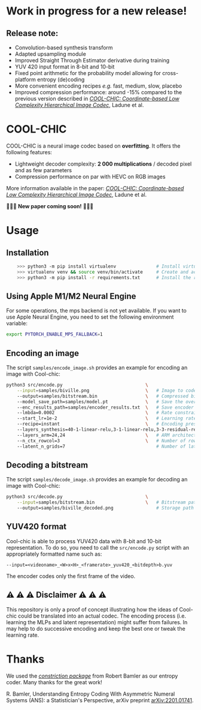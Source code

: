 # Work in progress for a new release!

## Release note:

* Convolution-based synthesis transform
* Adapted upsampling module
* Improved Straight Through Estimator derivative during training
* YUV 420 input format in 8-bit and 10-bit
* Fixed point arithmetic for the probability model allowing for cross-platform entropy (de)coding
* More convenient encoding recipes _e.g._ fast, medium, slow, placebo
* Improved compression performance: around -15% compared to the previous version
  described in [_COOL-CHIC: Coordinate-based Low Complexity Hierarchical Image
  Codec_](https://arxiv.org/abs/2212.05458), Ladune et al.

# COOL-CHIC

COOL-CHIC is a neural image codec based on __overfitting__. It offers the following features:
- Lightweight decoder complexity: __2 000 multiplications__ / decoded pixel and as few parameters
- Compression performance on par with HEVC on RGB images

More information available in the paper: [_COOL-CHIC: Coordinate-based Low Complexity Hierarchical Image Codec_](https://arxiv.org/abs/2212.05458), Ladune et al.

📢📢📢 __New paper coming soon!__ 📢📢📢

# Usage

## Installation

```bash
    >>> python3 -m pip install virtualenv               # Install virtual env if needed
    >>> virtualenv venv && source venv/bin/activate     # Create and activate a virtual env named "venv"
    >>> python3 -m pip install -r requirements.txt      # Install the required packages
```

## Using Apple M1/M2 Neural Engine

For some operations, the mps backend is not yet available. If you want to use
Apple Neural Engine, you need to set the following environment variable:

```bash
export PYTORCH_ENABLE_MPS_FALLBACK=1
```

## Encoding an image

The script ```samples/encode_image.sh``` provides an example for encoding an image with Cool-chic:

```bash
python3 src/encode.py                               \
    --input=samples/biville.png                     \   # Image to code
    --output=samples/bitstream.bin                  \   # Compressed bitstream
    --model_save_path=samples/model.pt              \   # Save the overfitted model here for analysis purpose
    --enc_results_path=samples/encoder_results.txt  \   # Save encoder logs for analysis purpose
    --lmbda=0.0002                                  \   # Rate constraint
    --start_lr=1e-2                                 \   # Learning rate
    --recipe=instant                                \   # Encoding preset. Available: instant, faster, fast, medium, slow, placebo
    --layers_synthesis=40-1-linear-relu,3-1-linear-relu,3-3-residual-relu,3-3-residual-none \   # Synthesis architecture outdim-kernelsize-layertype-nonlinearity
    --layers_arm=24,24                              \   # ARM architecture hidden layers dimension
    --n_ctx_rowcol=3                                \   # Number of rows and columns of context
    --latent_n_grids=7                                  # Number of latent resolutions
```
## Decoding a bitstream

The script ```samples/decode_image.sh``` provides an example for decoding an image with Cool-chic:

```bash
python3 src/decode.py                               \
    --input=samples/bitstream.bin                   \   # Bitstream path
    --output=samples/biville_decoded.png                # Storage path for the decoded image.
```

## YUV420 format

Cool-chic is able to process YUV420 data with 8-bit and 10-bit representation. To do so, you need to call the ```src/encode.py``` script with an appropriately formatted name such as:

    --input=<videoname>_<W>x<H>_<framerate>_yuv420_<bitdepth>b.yuv

The encoder codes only the first frame of the video.

## ⚠ ⚠ ⚠ Disclaimer ⚠ ⚠ ⚠

This repository is only a proof of concept illustrating how the ideas of Cool-chic could be translated into an actual codec.
The encoding process (i.e. learning the MLPs and latent representation) might suffer from failures. In may help to do successive encoding and keep the best one or tweak the learning rate.

# Thanks

We used the [_constriction package_](https://github.com/bamler-lab/constriction) from Robert Bamler as our entropy coder. Many thanks for the great work!

  R. Bamler, Understanding Entropy Coding With Asymmetric Numeral Systems (ANS): a Statistician's Perspective, arXiv preprint [arXiv:2201.01741](https://arxiv.org/pdf/2201.01741.pdf).